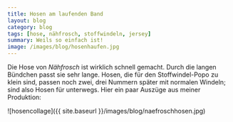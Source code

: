 ```yaml
---
title: Hosen am laufenden Band
layout: blog
category: blog
tags: [hose, nähfrosch, stoffwindeln, jersey]  
summary: Weils so einfach ist!
image: /images/blog/hosenhaufen.jpg
---
```


Die Hose von *Nähfrosch* ist wirklich schnell gemacht. Durch die langen Bündchen passt sie sehr lange. Hosen, die für den Stoffwindel-Popo zu klein sind, passen noch zwei, drei Nummern später mit normalen Windeln; sind also Hosen für unterwegs. Hier ein paar Auszüge aus meiner Produktion:

![hosencollage]({{ site.baseurl }}/images/blog/naefroschhosen.jpg)
